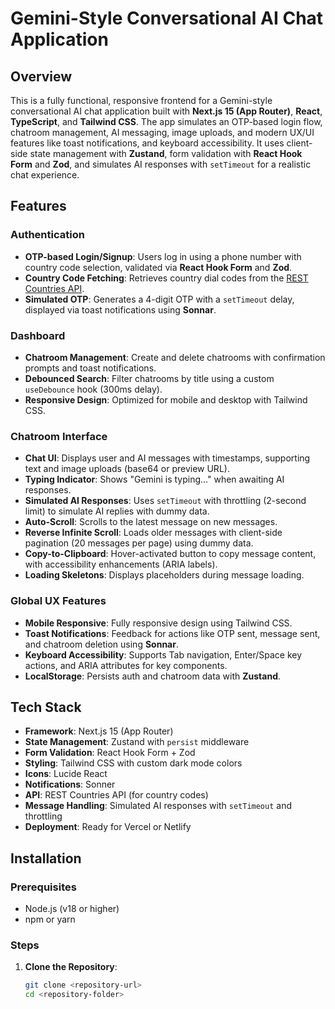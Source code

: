 # Gemini-Style Conversational AI Chat Application

## Overview
This is a fully functional, responsive frontend for a Gemini-style conversational AI chat application built with **Next.js 15 (App Router)**, **React**, **TypeScript**, and **Tailwind CSS**. The app simulates an OTP-based login flow, chatroom management, AI messaging, image uploads, and modern UX/UI features like  toast notifications, and keyboard accessibility. It uses client-side state management with **Zustand**, form validation with **React Hook Form** and **Zod**, and simulates AI responses with `setTimeout` for a realistic chat experience.

## Features

### Authentication
- **OTP-based Login/Signup**: Users log in using a phone number with country code selection, validated via **React Hook Form** and **Zod**.
- **Country Code Fetching**: Retrieves country dial codes from the [REST Countries API](https://restcountries.com/).
- **Simulated OTP**: Generates a 4-digit OTP with a `setTimeout` delay, displayed via toast notifications using **Sonnar**.

### Dashboard
- **Chatroom Management**: Create and delete chatrooms with confirmation prompts and toast notifications.
- **Debounced Search**: Filter chatrooms by title using a custom `useDebounce` hook (300ms delay).
- **Responsive Design**: Optimized for mobile and desktop with Tailwind CSS.

### Chatroom Interface
- **Chat UI**: Displays user and AI messages with timestamps, supporting text and image uploads (base64 or preview URL).
- **Typing Indicator**: Shows "Gemini is typing..." when awaiting AI responses.
- **Simulated AI Responses**: Uses `setTimeout` with throttling (2-second limit) to simulate AI replies with dummy data.
- **Auto-Scroll**: Scrolls to the latest message on new messages.
- **Reverse Infinite Scroll**: Loads older messages with client-side pagination (20 messages per page) using dummy data.
- **Copy-to-Clipboard**: Hover-activated button to copy message content, with accessibility enhancements (ARIA labels).
- **Loading Skeletons**: Displays placeholders during message loading.

### Global UX Features
- **Mobile Responsive**: Fully responsive design using Tailwind CSS.
- **Toast Notifications**: Feedback for actions like OTP sent, message sent, and chatroom deletion using **Sonnar**.
- **Keyboard Accessibility**: Supports Tab navigation, Enter/Space key actions, and ARIA attributes for key components.
- **LocalStorage**: Persists auth and chatroom data with **Zustand**.

## Tech Stack
- **Framework**: Next.js 15 (App Router)
- **State Management**: Zustand with `persist` middleware
- **Form Validation**: React Hook Form + Zod
- **Styling**: Tailwind CSS with custom dark mode colors
- **Icons**: Lucide React
- **Notifications**: Sonner
- **API**: REST Countries API (for country codes)
- **Message Handling**: Simulated AI responses with `setTimeout` and throttling
- **Deployment**: Ready for Vercel or Netlify

## Installation

### Prerequisites
- Node.js (v18 or higher)
- npm or yarn

### Steps
1. **Clone the Repository**:
   ```bash
   git clone <repository-url>
   cd <repository-folder>
